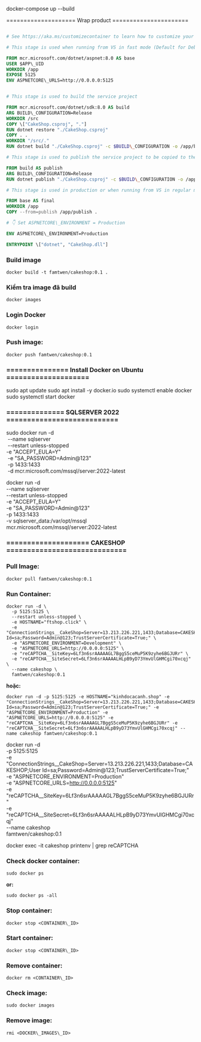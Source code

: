 docker-compose up --build



==================== Wrap product ======================
```Dockerfile

# See https://aka.ms/customizecontainer to learn how to customize your debug container and how Visual Studio uses this Dockerfile to build your images for faster debugging.

# This stage is used when running from VS in fast mode (Default for Debug configuration)

FROM mcr.microsoft.com/dotnet/aspnet:8.0 AS base
USER $APP\_UID
WORKDIR /app
EXPOSE 5125
ENV ASPNETCORE\_URLS=http://0.0.0.0:5125


# This stage is used to build the service project

FROM mcr.microsoft.com/dotnet/sdk:8.0 AS build
ARG BUILD\_CONFIGURATION=Release
WORKDIR /src
COPY \["CakeShop.csproj", "."]
RUN dotnet restore "./CakeShop.csproj"
COPY . .
WORKDIR "/src/."
RUN dotnet build "./CakeShop.csproj" -c $BUILD\_CONFIGURATION -o /app/build

# This stage is used to publish the service project to be copied to the final stage

FROM build AS publish
ARG BUILD\_CONFIGURATION=Release
RUN dotnet publish "./CakeShop.csproj" -c $BUILD\_CONFIGURATION -o /app/publish /p:UseAppHost=false

# This stage is used in production or when running from VS in regular mode (Default when not using the Debug configuration)

FROM base AS final
WORKDIR /app
COPY --from=publish /app/publish .

# 👇 Set ASPNETCORE\_ENVIRONMENT = Production

ENV ASPNETCORE\_ENVIRONMENT=Production

ENTRYPOINT \["dotnet", "CakeShop.dll"]
```

### Build image
```
docker build -t famtwen/cakeshop:0.1 .
```
### Kiểm tra image đã build
```
docker images
```

### Login Docker
```
docker login
```

### Push image:
```
docker push famtwen/cakeshop:0.1

```



### =============== Install Docker on Ubuntu ====================
sudo apt update
sudo apt install -y docker.io
sudo systemctl enable docker
sudo systemctl start docker

### ==============   SQLSERVER 2022   ===========================
sudo docker run -d \
 --name sqlserver  
 --restart unless-stopped \
 -e "ACCEPT\_EULA=Y" \
 -e "SA_PASSWORD=Admin@123" \
 -p 1433:1433 \
 -d mcr.microsoft.com/mssql/server:2022-latest


docker run -d \
  --name sqlserver \
  --restart unless-stopped \
  -e "ACCEPT_EULA=Y" \
  -e "SA_PASSWORD=Admin@123" \
  -p 1433:1433 \
  -v sqlserver_data:/var/opt/mssql \
  mcr.microsoft.com/mssql/server:2022-latest
### ====================  CAKESHOP  =============================
### Pull Image:
```
docker pull famtwen/cakeshop:0.1
```

### Run Container:
```
docker run -d \
  -p 5125:5125 \
  --restart unless-stopped \
  -e HOSTNAME="ftshop.click" \
  -e "ConnectionStrings__CakeShop=Server=13.213.226.221,1433;Database=CAKESHOP;User Id=sa;Password=Admin@123;TrustServerCertificate=True;" \
  -e "ASPNETCORE_ENVIRONMENT=Development" \
  -e "ASPNETCORE_URLS=http://0.0.0.0:5125" \
  -e "reCAPTCHA__SiteKey=6Lf3n6srAAAAAGL7BggS5ceMuP5K9zyhe6BGJURr" \
  -e "reCAPTCHA__SiteSecret=6Lf3n6srAAAAALHLpB9yD73YmvUlGHMCgi70xcqj" \
  --name cakeshop \
  famtwen/cakeshop:0.1
```
**hoặc:**
```
docker run -d -p 5125:5125 -e HOSTNAME="kinhdocacanh.shop" -e "ConnectionStrings__CakeShop=Server=13.213.226.221,1433;Database=CAKESHOP;User Id=sa;Password=Admin@123;TrustServerCertificate=True;" -e "ASPNETCORE_ENVIRONMENT=Production" -e "ASPNETCORE_URLS=http://0.0.0.0:5125" -e "reCAPTCHA__SiteKey=6Lf3n6srAAAAAGL7BggS5ceMuP5K9zyhe6BGJURr" -e "reCAPTCHA__SiteSecret=6Lf3n6srAAAAALHLpB9yD73YmvUlGHMCgi70xcqj" --name cakeshop famtwen/cakeshop:0.1
```
docker run -d \
  -p 5125:5125 \
  -e "ConnectionStrings__CakeShop=Server=13.213.226.221,1433;Database=CAKESHOP;User Id=sa;Password=Admin@123;TrustServerCertificate=True;" \
  -e "ASPNETCORE_ENVIRONMENT=Production" \
  -e "ASPNETCORE_URLS=http://0.0.0.0:5125" \
  -e "reCAPTCHA__SiteKey=6Lf3n6srAAAAAGL7BggS5ceMuP5K9zyhe6BGJURr" \
  -e "reCAPTCHA__SiteSecret=6Lf3n6srAAAAALHLpB9yD73YmvUlGHMCgi70xcqj" \
  --name cakeshop \
  famtwen/cakeshop:0.1

docker exec -it cakeshop printenv | grep reCAPTCHA

### Check docker container:
```
sudo docker ps
```
**or:**
```
sudo docker ps -all
```

### Stop container:
```
docker stop <CONTAINER\_ID>
```

### Start container:
```
docker stop <CONTAINER\_ID>
```

### Remove container:
```
docker rm <CONTAINER\_ID>
```

### Check image:
```
sudo docker images
```

### Remove image:
```
rmi <DOCKER\_IMAGES\_ID>
```


